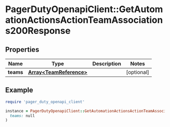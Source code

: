 # PagerDutyOpenapiClient::GetAutomationActionsActionTeamAssociations200Response

## Properties

| Name | Type | Description | Notes |
| ---- | ---- | ----------- | ----- |
| **teams** | [**Array&lt;TeamReference&gt;**](TeamReference.md) |  | [optional] |

## Example

```ruby
require 'pager_duty_openapi_client'

instance = PagerDutyOpenapiClient::GetAutomationActionsActionTeamAssociations200Response.new(
  teams: null
)
```

